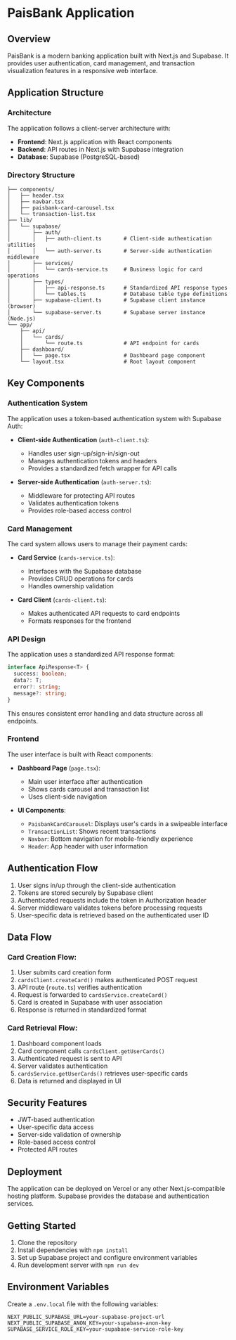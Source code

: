# PaisBank Application

## Overview

PaisBank is a modern banking application built with Next.js and Supabase. It provides user authentication, card management, and transaction visualization features in a responsive web interface.

## Application Structure

### Architecture

The application follows a client-server architecture with:

- **Frontend**: Next.js application with React components
- **Backend**: API routes in Next.js with Supabase integration
- **Database**: Supabase (PostgreSQL-based)

### Directory Structure

```
├── components/
│   ├── header.tsx
│   ├── navbar.tsx
│   ├── paisbank-card-carousel.tsx
│   └── transaction-list.tsx
├── lib/
│   └── supabase/
│       ├── auth/
│       │   ├── auth-client.ts       # Client-side authentication utilities
│       │   └── auth-server.ts       # Server-side authentication middleware
│       ├── services/
│       │   └── cards-service.ts     # Business logic for card operations
│       ├── types/
│       │   ├── api-response.ts      # Standardized API response types
│       │   └── tables.ts            # Database table type definitions
│       ├── supabase-client.ts       # Supabase client instance (browser)
│       └── supabase-server.ts       # Supabase server instance (Node.js)
└── app/
    ├── api/
    │   └── cards/
    │       └── route.ts             # API endpoint for cards
    ├── dashboard/
    │   └── page.tsx                 # Dashboard page component
    └── layout.tsx                   # Root layout component
```

## Key Components

### Authentication System

The application uses a token-based authentication system with Supabase Auth:

- **Client-side Authentication** (`auth-client.ts`):

  - Handles user sign-up/sign-in/sign-out
  - Manages authentication tokens and headers
  - Provides a standardized fetch wrapper for API calls

- **Server-side Authentication** (`auth-server.ts`):
  - Middleware for protecting API routes
  - Validates authentication tokens
  - Provides role-based access control

### Card Management

The card system allows users to manage their payment cards:

- **Card Service** (`cards-service.ts`):

  - Interfaces with the Supabase database
  - Provides CRUD operations for cards
  - Handles ownership validation

- **Card Client** (`cards-client.ts`):
  - Makes authenticated API requests to card endpoints
  - Formats responses for the frontend

### API Design

The application uses a standardized API response format:

```typescript
interface ApiResponse<T> {
  success: boolean;
  data?: T;
  error?: string;
  message?: string;
}
```

This ensures consistent error handling and data structure across all endpoints.

### Frontend

The user interface is built with React components:

- **Dashboard Page** (`page.tsx`):

  - Main user interface after authentication
  - Shows cards carousel and transaction list
  - Uses client-side navigation

- **UI Components**:
  - `PaisbankCardCarousel`: Displays user's cards in a swipeable interface
  - `TransactionList`: Shows recent transactions
  - `Navbar`: Bottom navigation for mobile-friendly experience
  - `Header`: App header with user information

## Authentication Flow

1. User signs in/up through the client-side authentication
2. Tokens are stored securely by Supabase client
3. Authenticated requests include the token in Authorization header
4. Server middleware validates tokens before processing requests
5. User-specific data is retrieved based on the authenticated user ID

## Data Flow

### Card Creation Flow:

1. User submits card creation form
2. `cardsClient.createCard()` makes authenticated POST request
3. API route (`route.ts`) verifies authentication
4. Request is forwarded to `cardsService.createCard()`
5. Card is created in Supabase with user association
6. Response is returned in standardized format

### Card Retrieval Flow:

1. Dashboard component loads
2. Card component calls `cardsClient.getUserCards()`
3. Authenticated request is sent to API
4. Server validates authentication
5. `cardsService.getUserCards()` retrieves user-specific cards
6. Data is returned and displayed in UI

## Security Features

- JWT-based authentication
- User-specific data access
- Server-side validation of ownership
- Role-based access control
- Protected API routes

## Deployment

The application can be deployed on Vercel or any other Next.js-compatible hosting platform. Supabase provides the database and authentication services.

## Getting Started

1. Clone the repository
2. Install dependencies with `npm install`
3. Set up Supabase project and configure environment variables
4. Run development server with `npm run dev`

## Environment Variables

Create a `.env.local` file with the following variables:

```
NEXT_PUBLIC_SUPABASE_URL=your-supabase-project-url
NEXT_PUBLIC_SUPABASE_ANON_KEY=your-supabase-anon-key
SUPABASE_SERVICE_ROLE_KEY=your-supabase-service-role-key
```
